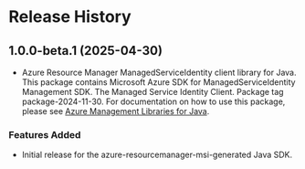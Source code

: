 # Release History

## 1.0.0-beta.1 (2025-04-30)

- Azure Resource Manager ManagedServiceIdentity client library for Java. This package contains Microsoft Azure SDK for ManagedServiceIdentity Management SDK. The Managed Service Identity Client. Package tag package-2024-11-30. For documentation on how to use this package, please see [Azure Management Libraries for Java](https://aka.ms/azsdk/java/mgmt).
### Features Added

- Initial release for the azure-resourcemanager-msi-generated Java SDK.
